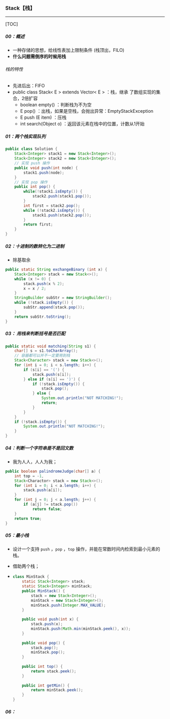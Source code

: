 ### Stack【栈】

------

[TOC]

##### 00：概述

- 一种存储的思想，给线性表加上限制条件 (栈顶出，FILO)
- **什么问题需倒序的时候用栈**

###### 栈的特性

-  先进后出：FIFO 
- public class Stack< E > extends Vector< E > ：栈，继承 了数组实现的集合，2倍扩容
  - boolean  empty()   ：判断栈为不为空
  - E   pop()    		    ：出栈，如果是空栈，会抛出异常：EmptyStackException
  - E   push  (E item)  ：压栈
  - int  search(Object o) ：返回该元素在栈中的位置，计数从1开始

##### 01：两个栈实现队列

```java
public class Solution {
    Stack<Integer> stack1 = new Stack<Integer>();
    Stack<Integer> stack2 = new Stack<Integer>();
    // 实现 push 操作
    public void push(int node) {
        stack1.push(node);
    }
    // 实现 pop 操作
    public int pop() {
        while(!stack1.isEmpty()) {
            stack2.push(stack1.pop());
        }
        int first = stack2.pop();
        while (!stack2.isEmpty()) {
            stack1.push(stack2.pop());
        }
        return first;
    }
}
```

##### 02：十进制的数转化为二进制

- 除基取余

```java
public static String exchangeBinary (int x) {
    Stack<Integer> stack = new Stack<>();
    while (x != 0) {
        stack.push(x % 2);
        x = x / 2;
    }
    StringBuilder subStr = new StringBuilder();
    while (!stack.isEmpty()) {
        subStr.append(stack.pop());
    }
    return subStr.toString();
}
```

##### 03： 用栈来判断括号是否匹配

```java
public static void matching(String s1) {
    char[] s = s1.toCharArray();
    // 容器都可以并不一定要用到栈
    Stack<Character> stack = new Stack<>();
    for (int i = 0; i < s.length; i++) {
        if (s[i] == '(') {
            stack.push(s[i]);
        } else if (s[i] == ')') {
            if (!stack.isEmpty()) {
                stack.pop();
            } else {
                System.out.println("NOT MATCHING!");
                return;
            }
        }
    }
    if (!stack.isEmpty()) {
        System.out.println("NOT MATCHING!");
    }
}
```

##### 04：判断一个字符串是不是回文数

- 我为人人，人人为我；

```java
public boolean palindromeJudge(char[] a) {
    int top = -1,
    Stack<Charactor> stack = new Stack<>();
    for (int i = 0; i < a.length; i++) {
        stack.push(a[i]);
    }
    for (int j = 0; j < a.length; j++) {
        if (a[j] != stack.pop())	
            return false;
    }
    return true;
}
```

##### 05：最小栈

- 设计一个支持 `push` ，`pop` ，`top` 操作，并能在常数时间内检索到最小元素的栈。

- 借助两个栈；

- ```java
  class MinStack {
      static Stack<Integer> stack;
      static Stack<Integer> minStack;
      public MinStack() {
          stack = new Stack<Integer>();
          minStack = new Stack<Integer>();
          minStack.push(Integer.MAX_VALUE);
      }
      
      public void push(int x) {
          stack.push(x);
          minStack.push(Math.min(minStack.peek(), x));
      }
      
      public void pop() {
          stack.pop();
          minStack.pop();
      }
      
      public int top() {
          return stack.peek();
      }
      
      public int getMin() {
          return minStack.peek();
      }
  }
  ```

##### 06：



